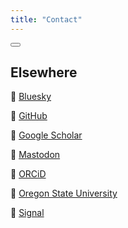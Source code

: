 ```yaml
---
title: "Contact"
---
```

<p><button class="outline"><erik.fredner@oregonstate.edu></button></p>

## Elsewhere

🦋 [Bluesky](https://bsky.app/profile/fredner.org)

🐙 [GitHub](https://github.com/erikfredner)

🔎 [Google Scholar](https://scholar.google.com/citations?user=Uy-aoiMAAAAJ&hl=en)

🐘 [Mastodon](https://mastodon.social/@ecf)

🥝 [ORCiD](https://orcid.org/0000-0002-2993-4961)

🦫 [Oregon State University](https://liberalarts.oregonstate.edu/directory/erik-fredner)

💬 [Signal](https://signal.me/#eu/AJKhTywrlnum2XumtnoE3p68jyj98YQCTWoFn3hzn9J1TF5pMuhJpLSZy4rWyi8v)
